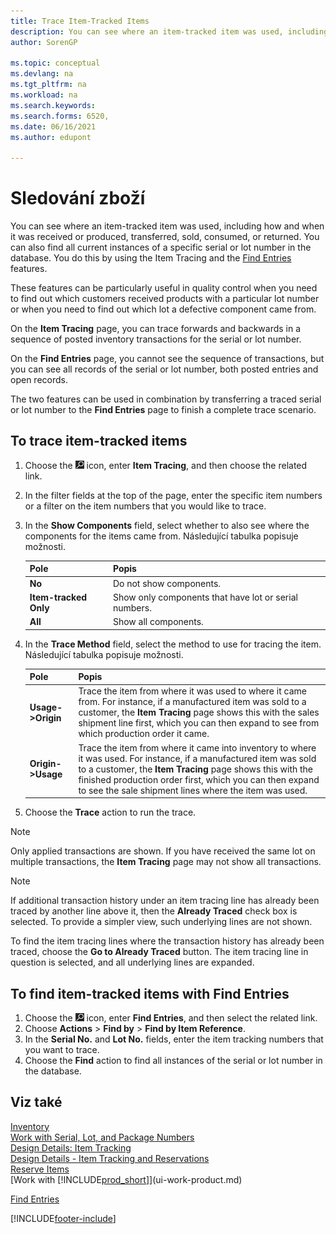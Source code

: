 ```yaml
---
title: Trace Item-Tracked Items
description: You can see where an item-tracked item was used, including how and when it was received, produced or returned with Item Tracing and Find Entries features.
author: SorenGP

ms.topic: conceptual
ms.devlang: na
ms.tgt_pltfrm: na
ms.workload: na
ms.search.keywords:
ms.search.forms: 6520,
ms.date: 06/16/2021
ms.author: edupont

---
```

# Sledování zboží
You can see where an item-tracked item was used, including how and when it was received or produced, transferred, sold, consumed, or returned. You can also find all current instances of a specific serial or lot number in the database. You do this by using the Item Tracing and the [Find Entries](ui-find-entries.md) features.

These features can be particularly useful in quality control when you need to find out which customers received products with a particular lot number or when you need to find out which lot a defective component came from.

On the **Item Tracing** page, you can trace forwards and backwards in a sequence of posted inventory transactions for the serial or lot number.

On the **Find Entries** page, you cannot see the sequence of transactions, but you can see all records of the serial or lot number, both posted entries and open records.

The two features can be used in combination by transferring a traced serial or lot number to the **Find Entries** page to finish a complete trace scenario. <!-- For more information, see [Walkthrough: Tracing Serial-Lot Numbers](walkthrough-tracing-serial-lot-numbers.md).   -->

## To trace item-tracked items

1. Choose the ![Lightbulb that opens the Tell Me feature.](media/ui-search/search_small.png "Tell me what you want to do") icon, enter **Item Tracing**, and then choose the related link.
2. In the filter fields at the top of the page, enter the specific item numbers or a filter on the item numbers that you would like to trace.
3. In the **Show Components** field, select whether to also see where the components for the items came from. Následující tabulka popisuje možnosti.

   | Pole | Popis |
   |----------------------------------|---------------------------------------|  
   | **No** | Do not show components. |
   | **Item-tracked Only** | Show only components that have lot or serial numbers. |
   | **All** | Show all components. |

4. In the **Trace Method** field, select the method to use for tracing the item. Následující tabulka popisuje možnosti.

   | Pole | Popis |
   |----------------------------------|---------------------------------------|  
   | **Usage->Origin** | Trace the item from where it was used to where it came from. For instance, if a manufactured item was sold to a customer, the **Item Tracing** page shows this with the sales shipment line first, which you can then expand to see from which production order it came. |
   | **Origin->Usage** | Trace the item from where it came into inventory to where it was used. For instance, if a manufactured item was sold to a customer, the **Item Tracing** page shows this with the finished production order first, which you can then expand to see the sale shipment lines where the item was used. |

5. Choose the **Trace** action to run the trace.

> [!NOTE]  
> Only applied transactions are shown. If you have received the same lot on multiple transactions, the **Item Tracing** page may not show all transactions.

> [!NOTE]  
> If additional transaction history under an item tracing line has already been traced by another line above it, then the **Already Traced** check box is selected. To provide a simpler view, such underlying lines are not shown.
>
> To find the item tracing lines where the transaction history has already been traced, choose the **Go to Already Traced** button. The item tracing line in question is selected, and all underlying lines are expanded.

## To find item-tracked items with Find Entries

1. Choose the ![Lightbulb that opens the Tell Me feature.](media/ui-search/search_small.png "Tell me what you want to do") icon, enter **Find Entries**, and then select the related link.
2. Choose **Actions** > **Find by** > **Find by Item Reference**.
3. In the **Serial No.** and **Lot No.** fields, enter the item tracking numbers that you want to trace.
4. Choose the **Find** action to find all instances of the serial or lot number in the database.

## Viz také

[Inventory](inventory-manage-inventory.md)  
[Work with Serial, Lot, and Package Numbers](inventory-how-work-item-tracking.md)  
[Design Details: Item Tracking](design-details-item-tracking.md)  
[Design Details - Item Tracking and Reservations](design-details-item-tracking-and-reservations.md)  
[Reserve Items](inventory-how-to-reserve-items.md)  
[Work with [!INCLUDE[prod_short](includes/prod_short.md)]](ui-work-product.md)
<!-- [Walkthrough: Tracing Serial-Lot Numbers](walkthrough-tracing-serial-lot-numbers.md)   -->
[Find Entries](ui-find-entries.md)


[!INCLUDE[footer-include](includes/footer-banner.md)]